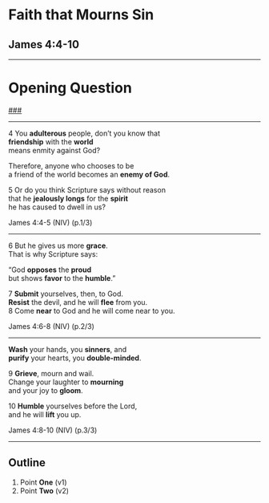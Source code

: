 # Faith that Mourns Sin
## James 4:4-10

---
<!-- .slide: data-background="white" -->
# Opening **Question**

[###](#/outline)
<!-- .element: style="color:rgba(0,0,0,0.2)" -->

---
<span class="ref">4</span>
You **adulterous** people, don’t you know that <br/>
**friendship** with the **world** <br/>
means enmity against God?

Therefore, anyone who chooses to be <br/>
a friend of the world becomes an **enemy of God**.

<span class="ref">5</span>
Or do you think Scripture says without reason <br/>
that he **jealously longs** for the **spirit** <br/>
he has caused to dwell in us?

<div class="ref">
James 4:4-5 (NIV) (p.1/3)
</div>

---
<span class="ref">6</span>
But he gives us more **grace**. <br/>
That is why Scripture says:

“God **opposes** the **proud** <br/>
but shows **favor** to the **humble**.”

<span class="ref">7</span>
**Submit** yourselves, then, to God. <br/>
**Resist** the devil, and he will **flee** from you. <br/>
<span class="ref">8</span>
Come **near** to God and he will come near to you.

<div class="ref">
James 4:6-8 (NIV) (p.2/3)
</div>

---
**Wash** your hands, you **sinners**, and <br/>
**purify** your hearts, you **double-minded**.

<span class="ref">9</span>
**Grieve**, mourn and wail. <br/>
Change your laughter to **mourning** <br/>
and your joy to **gloom**.

<span class="ref">10</span>
**Humble** yourselves before the Lord, <br/>
and he will **lift** you up.

<div class="ref">
James 4:8-10 (NIV) (p.3/3)
</div>

---
<!-- .slide: data-background-image="static/bg/unsplash-Jztmx9yqjBw-stars.jpg" id="outline" -->
## Outline
1. Point **One** <span class="ref">(v1)</span>
2. Point **Two** <span class="ref">(v2)</span>

